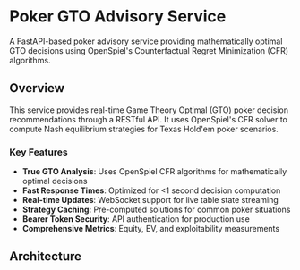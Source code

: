 # Poker GTO Advisory Service

A FastAPI-based poker advisory service providing mathematically optimal GTO decisions using OpenSpiel's Counterfactual Regret Minimization (CFR) algorithms.

## Overview

This service provides real-time Game Theory Optimal (GTO) poker decision recommendations through a RESTful API. It uses OpenSpiel's CFR solver to compute Nash equilibrium strategies for Texas Hold'em poker scenarios.

### Key Features

- **True GTO Analysis**: Uses OpenSpiel CFR algorithms for mathematically optimal decisions
- **Fast Response Times**: Optimized for <1 second decision computation
- **Real-time Updates**: WebSocket support for live table state streaming  
- **Strategy Caching**: Pre-computed solutions for common poker situations
- **Bearer Token Security**: API authentication for production use
- **Comprehensive Metrics**: Equity, EV, and exploitability measurements

## Architecture

